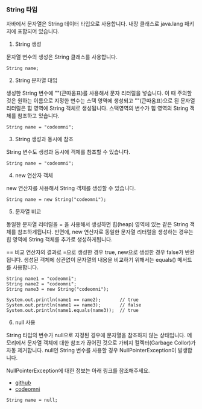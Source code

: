 ### String 타입

자바에서 문자열은 String 데이터 타입으로 사용합니다. 내장 클래스로 java.lang 패키지에 포함되어 있습니다.

1. String 생성

문자열 변수의 생성은 String 클래스를 사용합니다.
```
String name;
```

2. String 문자열 대입

생성한 String 변수에 ""(큰따옴표)를 사용해서 문자 리터럴을 넣습니다. 이 때 주의할 것은 원하는 이름으로 지정한 변수는 스택 영역에 생성되고 ""(큰따옴표)으로 된 문자열 리터럴은 힙 영역에 String 객체로 생성됩니다. 스택영역의 변수가 힙 영역의 String 객체를 참조하고 있습니다.
```
String name = "codeomni";
```

3. String 생성과 동시에 참조

String 변수도 생성과 동시에 객체를 참조할 수 있습니다.
```
String name = "codeomni";
```

4. new 연산자 객체 

new 연산자를 사용해서 String 객체를 생성할 수 있습니다.
```
String name = new String("codeomni");
```

5. 문자열 비교

동일한 문자열 리터럴을 = 을 사용해서 생성하면 힙(heap) 영역에 있는 같은 String 객체를 참조하게됩니다. 반면에, new 연산자로 동일한 문자열 리터럴을 생성하는 경우는 힙 영역에 String 객체를 추가로 생성하게됩니다.

== 비교 연산자의 결과로 =으로 생성한 경우 true, new으로 생성한 경우 false가 반환됩니다.
생성된 객체에 상관없이 문자열의 내용을 비교하기 위해서는 equals() 메서드를 사용합니다.
```
String name1 = "codeomni";
String name2 = "codeomni";
String name3 = new String("codeomni");
    	
System.out.println(name1 == name2);		  // true
System.out.println(name1 == name3);		  // false
System.out.println(name1.equals(name3));  // true
```

6. null 사용

String 타입의 변수가 null으로 지정된 경우에 문자열을 참조하지 않는 상태입니다. 메모리에서 문자열 객체에 대한 참조가 끊어진 것으로 가비지 컬렉터(Garbage Collor)가 자동 제거합니다.
null인 String 변수를 사용할 경우 NullPointerException이 발생합니다.

NullPointerException에 대한 정보는 아래 링크를 참조해주세요.

* [github](https://github.com/laphayen/technote/tree/main/Java/Exception/NullPointerException)
* [codeomni](https://codeomni.tistory.com/964)

```
String name = null;
```